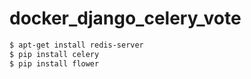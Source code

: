 # docker_django_celery_vote

```bash
$ apt-get install redis-server
$ pip install celery
$ pip install flower
```

